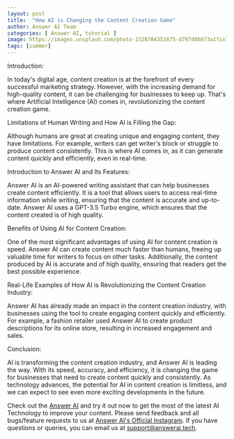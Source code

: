 ```yaml
---
layout: post
title:  "How AI is Changing the Content Creation Game"
author: Answer AI Team
categories: [ Answer AI, tutorial ]
image: https://images.unsplash.com/photo-1528784351875-d797d86873a1?ixlib=rb-1.2.1&auto=format&fit=crop&w=750&q=80
tags: [summer]
---
```

Introduction:

In today's digital age, content creation is at the forefront of every successful marketing strategy. However, with the increasing demand for high-quality content, it can be challenging for businesses to keep up. That's where Artificial Intelligence (AI) comes in, revolutionizing the content creation game.

Limitations of Human Writing and How AI is Filling the Gap:

Although humans are great at creating unique and engaging content, they have limitations. For example, writers can get writer's block or struggle to produce content consistently. This is where AI comes in, as it can generate content quickly and efficiently, even in real-time.

Introduction to Answer AI and Its Features:

Answer AI is an AI-powered writing assistant that can help businesses create content efficiently. It is a tool that allows users to access real-time information while writing, ensuring that the content is accurate and up-to-date. Answer AI uses a GPT-3.5 Turbo engine, which ensures that the content created is of high quality.

Benefits of Using AI for Content Creation:

One of the most significant advantages of using AI for content creation is speed. Answer AI can create content much faster than humans, freeing up valuable time for writers to focus on other tasks. Additionally, the content produced by AI is accurate and of high quality, ensuring that readers get the best possible experience.

Real-Life Examples of How AI is Revolutionizing the Content Creation Industry:

Answer AI has already made an impact in the content creation industry, with businesses using the tool to create engaging content quickly and efficiently. For example, a fashion retailer used Answer AI to create product descriptions for its online store, resulting in increased engagement and sales.

Conclusion:

AI is transforming the content creation industry, and Answer AI is leading the way. With its speed, accuracy, and efficiency, it is changing the game for businesses that need to create content quickly and consistently. As technology advances, the potential for AI in content creation is limitless, and we can expect to see even more exciting developments in the future.

Check out the [Answer AI][answerai-website] and try it out now to get the most of the latest AI Technology to improve your content. Please send feedback and all bugs/feature requests to us at [Answer AI's Official Instagram][answerai-insta]. If you have questions or queries, you can email us at [support@answerai.tech][answerai-support].

[answerai-website]: https://jekyllrb.com/docs/home
[answerai-insta]:  https://instagram.com/answerai.tech 
[answerai-support]: support@answerai.tech
